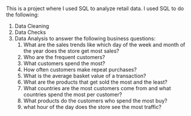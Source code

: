 This is a project where I used SQL to analyze retail data. I used SQL to do the following:
1) Data Cleaning
2) Data Checks
3) Data Analysis to answer the following business questions:
     1) What are the sales trends like which day of the week and month of the year does the store get most sales?
     2) Who are the frequent customers?
     3) What customers spend the most?
     4) How often customers make repeat purchases?
     5) What is the average basket value of a transaction?
     6) What are the products that get sold the most and the least?
     7) What countries are the most customers come from and what countries spend the most per customer?
     8) What products do the customers who spend the most buy?
     9) what hour of the day does the store see the most traffic?
         
